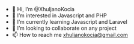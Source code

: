 - 👋 Hi, I’m @XhuljanoKocia
- 👀 I’m interested in Javascript and PHP
- 🌱 I’m currently learning Javascript and Laravel
- 💞️ I’m looking to collaborate on any project
- 📫 How to reach me xhuljanokocia@gmail.com

<!---
XhuljanoKocia/XhuljanoKocia is a ✨ special ✨ repository because its `README.md` (this file) appears on your GitHub profile.
You can click the Preview link to take a look at your changes.
--->
